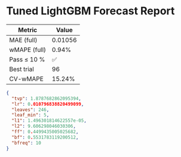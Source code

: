 # Tuned LightGBM Forecast Report

| Metric      | Value      |
| ----------- | ---------- |
| MAE (full)  | 0.01056 |
| wMAPE (full)| 0.94%  |
| Pass ≤ 10 % | ✅ |
| Best trial  | 96 |
| CV-wMAPE    | 15.24% |

```json
{
  "tvp": 1.8787682862095394,
  "lr": 0.010796838820499099,
  "leaves": 246,
  "leaf_min": 5,
  "l1": 1.496301814622557e-05,
  "l2": 9.606298046030306,
  "ff": 0.4499435005025682,
  "bf": 0.5531783119200512,
  "bfreq": 10
}